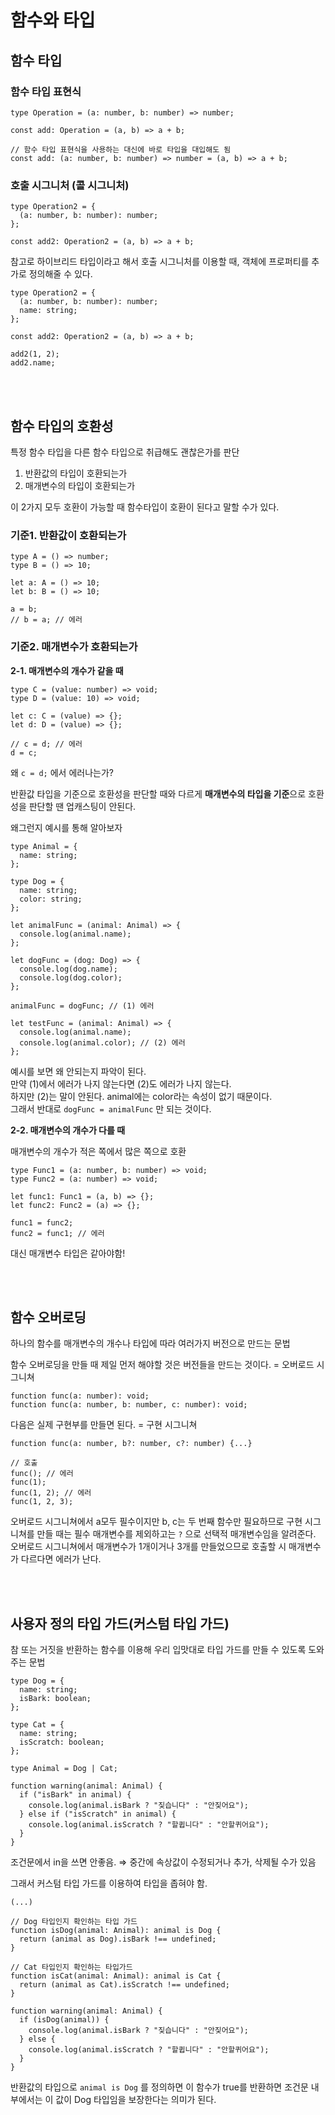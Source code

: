 # 함수와 타입

## 함수 타입

### 함수 타입 표현식

```tsx
type Operation = (a: number, b: number) => number;

const add: Operation = (a, b) => a + b;

// 함수 타입 표현식을 사용하는 대신에 바로 타입을 대입해도 됨
const add: (a: number, b: number) => number = (a, b) => a + b;
```

### 호출 시그니처 (콜 시그니처)

```tsx
type Operation2 = {
  (a: number, b: number): number;
};

const add2: Operation2 = (a, b) => a + b;
```

참고로 하이브리드 타입이라고 해서 호출 시그니처를 이용할 때, 객체에 프로퍼티를 추가로 정의해줄 수 있다.

```tsx
type Operation2 = {
  (a: number, b: number): number;
  name: string;
};

const add2: Operation2 = (a, b) => a + b;

add2(1, 2);
add2.name;
```

<br>
<br>

## 함수 타입의 호환성

특정 함수 타입을 다른 함수 타입으로 취급해도 괜찮은가를 판단

1. 반환값의 타입이 호환되는가
2. 매개변수의 타입이 호환되는가

이 2가지 모두 호환이 가능할 때 함수타입이 호환이 된다고 말할 수가 있다.

### 기준1. 반환값이 호환되는가

```tsx
type A = () => number;
type B = () => 10;

let a: A = () => 10;
let b: B = () => 10;

a = b;
// b = a; // 에러
```

### 기준2. 매개변수가 호환되는가

**2-1. 매개변수의 개수가 같을 때**

```tsx
type C = (value: number) => void;
type D = (value: 10) => void;

let c: C = (value) => {};
let d: D = (value) => {};

// c = d; // 에러
d = c;
```

왜 `c = d;` 에서 에러나는가?

반환값 타입을 기준으로 호환성을 판단할 때와 다르게 **매개변수의 타입을 기준**으로 호환성을 판단할 땐 업캐스팅이 안된다.

왜그런지 예시를 통해 알아보자

```tsx
type Animal = {
  name: string;
};

type Dog = {
  name: string;
  color: string;
};

let animalFunc = (animal: Animal) => {
  console.log(animal.name);
};

let dogFunc = (dog: Dog) => {
  console.log(dog.name);
  console.log(dog.color);
};

animalFunc = dogFunc; // (1) 에러

let testFunc = (animal: Animal) => {
  console.log(animal.name);
  console.log(animal.color); // (2) 에러
};
```

예시를 보면 왜 안되는지 파악이 된다.  
만약 (1)에서 에러가 나지 않는다면 (2)도 에러가 나지 않는다.  
하지만 (2)는 말이 안된다. animal에는 color라는 속성이 없기 때문이다.  
그래서 반대로 `dogFunc = animalFunc` 만 되는 것이다.

**2-2. 매개변수의 개수가 다를 때**

매개변수의 개수가 적은 쪽에서 많은 쪽으로 호환

```tsx
type Func1 = (a: number, b: number) => void;
type Func2 = (a: number) => void;

let func1: Func1 = (a, b) => {};
let func2: Func2 = (a) => {};

func1 = func2;
func2 = func1; // 에러
```

대신 매개변수 타입은 같아야함!

<br>
<br>

## 함수 오버로딩

하나의 함수를 매개변수의 개수나 타입에 따라 여러가지 버전으로 만드는 문법

함수 오버로딩을 만들 때 제일 먼저 해야할 것은 버전들을 만드는 것이다. = 오버로드 시그니쳐

```tsx
function func(a: number): void;
function func(a: number, b: number, c: number): void;
```

다음은 실제 구현부를 만들면 된다. = 구현 시그니쳐

```tsx
function func(a: number, b?: number, c?: number) {...}

// 호출
func(); // 에러
func(1);
func(1, 2); // 에러
func(1, 2, 3);
```

오버로드 시그니쳐에서 a모두 필수이지만 b, c는 두 번째 함수만 필요하므로 구현 시그니쳐를 만들 때는 필수 매개변수를 제외하고는 `?` 으로 선택적 매개변수임을 알려준다.  
오버로드 시그니쳐에서 매개변수가 1개이거나 3개를 만들었으므로 호출할 시 매개변수가 다르다면 에러가 난다.

<br>
<br>

## 사용자 정의 타입 가드(커스텀 타입 가드)

참 또는 거짓을 반환하는 함수를 이용해 우리 입맛대로 타입 가드를 만들 수 있도록 도와주는 문법

```tsx
type Dog = {
  name: string;
  isBark: boolean;
};

type Cat = {
  name: string;
  isScratch: boolean;
};

type Animal = Dog | Cat;

function warning(animal: Animal) {
  if ("isBark" in animal) {
    console.log(animal.isBark ? "짖습니다" : "안짖어요");
  } else if ("isScratch" in animal) {
    console.log(animal.isScratch ? "할큅니다" : "안할퀴어요");
  }
}
```

조건문에서 in을 쓰면 안좋음. ⇒ 중간에 속상값이 수정되거나 추가, 삭제될 수가 있음

그래서 커스텀 타입 가드를 이용하여 타입을 좁혀야 함.

```tsx
(...)

// Dog 타입인지 확인하는 타입 가드
function isDog(animal: Animal): animal is Dog {
  return (animal as Dog).isBark !== undefined;
}

// Cat 타입인지 확인하는 타입가드
function isCat(animal: Animal): animal is Cat {
  return (animal as Cat).isScratch !== undefined;
}

function warning(animal: Animal) {
  if (isDog(animal)) {
    console.log(animal.isBark ? "짖습니다" : "안짖어요");
  } else {
    console.log(animal.isScratch ? "할큅니다" : "안할퀴어요");
  }
}
```

반환값의 타입으로 `animal is Dog` 를 정의하면 이 함수가 true를 반환하면 조건문 내부에서는 이 값이 Dog 타입임을 보장한다는 의미가 된다.
